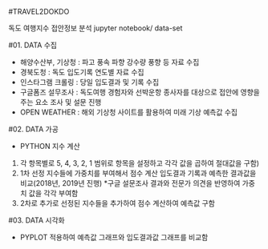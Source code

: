 #TRAVEL2DOKDO

독도 여행지수 접안정보 분석 jupyter notebook/ data-set


#01. DATA 수집

- 해양수산부, 기상청 : 파고 풍속 파향 강수량 풍향 등 자료 수집
- 경북도청 : 독도 입도기록 연도별 자료 수집
- 인스타그램 크롤링 : 당일 입도결과 및 기록 수집
- 구글폼즈 설무조사 : 독도여행 경험자와 선박운항 종사자를 대상으로 접안에 영향을 주는 요소 조사 및 설문 진행
- OPEN WEATHER : 해외 기상청 사이트를 활용하여 미래 기상 예측값 수집

#02. DATA 가공

- PYTHON 지수 계산
 1) 각 항목별로 5, 4, 3, 2, 1 범위로 항목을 설정하고 각각 값을 곱하여 절대값을 구함)
 2) 1차 선정 지수들에 가중치를 부여해서 점수 계산 입도결과 기록과 예측한 결과값을 비교(2018년, 2019년 진행)
       *구글 설문조사 결과와 전문가 의견을 반영하여 가중치 값을 각각 부여함
 3) 2차로 추가로 선정된 지수들을 추가하여 점수 계산하여 예측값 구함
 
 #03. DATA 시각화
 
 - PYPLOT 적용하여 예측값 그래프와 입도결과값 그래프를 비교함

